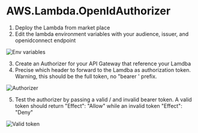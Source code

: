 # AWS.Lambda.OpenIdAuthorizer
1. Deploy the Lambda from market place
2. Edit the lambda environment variables with your audience, issuer, and openidconnect endpoint

![Env variables](https://s3.eu-central-1.amazonaws.com/bickel-marketplace/Opera+Snapshot_2018-05-04_152221_console.aws.amazon.com.png)

3. Create an Authorizer for your API Gateway that reference your Lamdba
4. Precise which header to forward to the Lamdba as authorization token. Warning, this should be the full token, no "bearer ' prefix. 

![Authorizer](https://s3.eu-central-1.amazonaws.com/bickel-marketplace/Opera+Snapshot_2018-05-04_152639_ap-southeast-1.console.aws.amazon.com.png)

5. Test the authorizer by passing a valid / and invalid bearer token. A valid token should return "Effect": "Allow" while an invalid token "Effect": "Deny"

![Valid token](https://s3.eu-central-1.amazonaws.com/bickel-marketplace/Opera+Snapshot_2018-05-04_153041_ap-southeast-1.console.aws.amazon.com.png)

